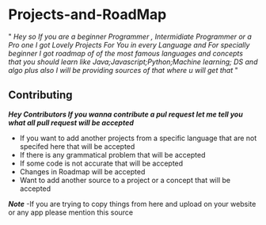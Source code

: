 # Projects-and-RoadMap
" *Hey so If you are a beginner Programmer , Intermidiate Programmer or a Pro one I got Lovely Projects For You in every Language and For specially beginner I got roadmap of of the most famous languages and concepts that you should learn like Java;Javascript;Python;Machine learning; DS and algo plus also I will be providing sources of that where u will get that* "

## Contributing ##
***Hey Contributors If you wanna contribute a pul request let me tell you what all pull request will be accepted***
- If you want to add another projects from a specific language that are not specifed here that will be accepted
- If there is any grammatical problem that will be accepted
- If some code is not accurate that will be accepted
- Changes in Roadmap will be accepted
- Want to add another source to a project or a concept that will be accepted

***Note*** -If you are trying to copy things from here and upload on your website or any app please mention this source
